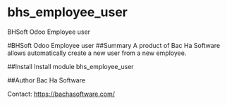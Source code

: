 # bhs_employee_user
BHSoft Odoo Employee user

#BHSoft Odoo Employee user ##Summary A product of Bac Ha Software allows automatically create a new user from a new employee.

##Install Install module bhs_employee_user

##Author Bac Ha Software

Contact: https://bachasoftware.com/
